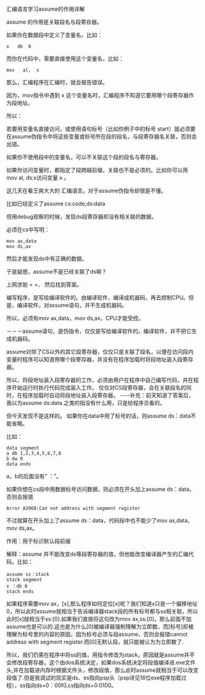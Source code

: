 汇编语言学习assume的作用详解

assume 的作用是关联段名与段寄存器。

如果你在数据段中定义了变量名，比如：
```
x   db  0
```
而你在代码中，需要直接使用这个变量名，比如：
```
mov   al,  x
```
那么，汇编程序在汇编时，就会报告错误。

因为，mov指令中遇到 x 这个变量名时，汇编程序不知道它要用哪个段寄存器作为段地址。

所以：

若要用变量名直接访问，或使用语句标号（比如你例子中的标号 start）就必须要在assume伪指令中将这些变量或标号所在段的段名，与段寄存器名关联，否则会出错。

如果你不使用段中的变量名，可以不关联这个段的段名与寄存器。

如果你访问变量时，都指定了段跨越前缀，关联也不是必须的。比如你可以用 mov al, ds:x访问变量 x 。

这几天在看王爽大大的 汇编语言。对于assume伪指令却很是不懂。

比如已经定义了assume cs:code,ds:data

但用debug观察的时候，发现ds段寄存器却没有相关联的数据。

必须在cs中写明： 
```
mov ax,data
mov ds,ax
```
然后才能发现ds中有正确的数据。

于是疑惑，assume不是已经关联了ds嘛？

上网求助 = =、 然后找到答案。

编写程序，是写给编译软件的。由编译软件，编译成机器码，再去控制CPU。但是，编译软件，对assume语句，并不生成机器码。

所以，必须有mov ax,data，mov ds,ax，CPU才能受控。

－－－assume语句，是伪指令，仅仅是写给编译软件的。编译软件，并不把它生成机器码。

assume对除了CS以外的其它段寄存器，仅仅只是关联了段名，以便在访问段内变量时程序可以知道用哪个段寄存器，并没有在程序加载时将段地址装入段寄存器。

所以，将段地址装入段寄存器的工作，必须由用户在程序中自己编写代码，并在程序开始运行时执行代码完成装入工作。
仅仅对CS段寄存器，会在关联段名的同时，在程序加载时自动将段地址装入段寄存器。
----补充：前天知道了答案后，我以为assume ds:data 之类的指没有什么用，只是给程序员看的。

但今天发现不是这样的。 如果你在data中用了标号的话，则assume ds：data不能省略。

比如：
```
data segment
a db 1,2,3,4,5,6,7,8
b dw 0
data ends
```
a，b的后面没有“ ：”。

如果你想在cs段中用数据标号访问数据，则必须在开头加上assume ds：data，否则会报错

    Arror A2068:Can not address with segment register

不过就算在开头加上了assume ds：data，代码段中也不能少了mov ax,data，mov ds,ax。

作用：用于标识默认段前缀

解释：assume 并不能改变ds等段寄存器的值，但他能改变编译器产生的汇编代码。比如：
```
assume ss：stack
stack segment
x ：db 0
stack ends
```
如果程序需要mov ax，[x],那么程序如何定位[x]呢？我们知道x只是一个偏移地址0，所以此时assume就相当于告诉编译器stack段的所有标号都与ss相关联，所以此时[x]就相当于ss:[0].如果我们直接将这句改为mov ax,ss:[0]，那么前面不加assume也是可以的.这也是为什么[0]被编译器强制理解为立即数，而[标号]却被理解为标号里的内容的原因，因为标号必须与段assume，否则会报错cannot address with segment register.而[0]无默认段，就只能被认为为立即数了.

所以，我们仍需在程序中将ss的值，用指令修改为stack，原因就是assume并不会修改段寄存器，这个由dos系统决定，如果dos系统决定将段值编译进.exe文件头,并在加载进内存时根据文件头，修改段值，那么此时assume就相当于可以改变段值了.但是我调试的现实是ds、es指向psp头（psp详见16位exe程序加载过程），ss指向ds+0：00f0,cs指向ds+0:0100。